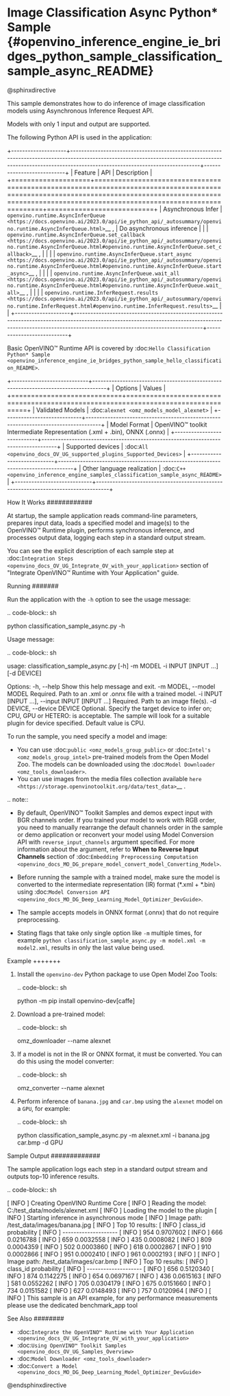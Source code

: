 # Image Classification Async Python* Sample {#openvino_inference_engine_ie_bridges_python_sample_classification_sample_async_README}

@sphinxdirective

This sample demonstrates how to do inference of image classification models using Asynchronous Inference Request API.

Models with only 1 input and output are supported.

The following Python API is used in the application:

+--------------------+-----------------------------------------------------------------------------------------------------------------------------------------------------------------------------------------------------------+---------------------------+
| Feature            | API                                                                                                                                                                                                       | Description               |
+====================+===========================================================================================================================================================================================================+===========================+
| Asynchronous Infer | `openvino.runtime.AsyncInferQueue <https://docs.openvino.ai/2023.0/api/ie_python_api/_autosummary/openvino.runtime.AsyncInferQueue.html>`__ ,                                                             | Do asynchronous inference |
|                    | `openvino.runtime.AsyncInferQueue.set_callback <https://docs.openvino.ai/2023.0/api/ie_python_api/_autosummary/openvino.runtime.AsyncInferQueue.html#openvino.runtime.AsyncInferQueue.set_callback>`__ ,  |                           |
|                    | `openvino.runtime.AsyncInferQueue.start_async <https://docs.openvino.ai/2023.0/api/ie_python_api/_autosummary/openvino.runtime.AsyncInferQueue.html#openvino.runtime.AsyncInferQueue.start_async>`__ ,    |                           |
|                    | `openvino.runtime.AsyncInferQueue.wait_all <https://docs.openvino.ai/2023.0/api/ie_python_api/_autosummary/openvino.runtime.AsyncInferQueue.html#openvino.runtime.AsyncInferQueue.wait_all>`__ ,          |                           |
|                    | `openvino.runtime.InferRequest.results <https://docs.openvino.ai/2023.0/api/ie_python_api/_autosummary/openvino.runtime.InferRequest.html#openvino.runtime.InferRequest.results>`__                       |                           |
+--------------------+-----------------------------------------------------------------------------------------------------------------------------------------------------------------------------------------------------------+---------------------------+

Basic OpenVINO™ Runtime API is covered by :doc:`Hello Classification Python* Sample <openvino_inference_engine_ie_bridges_python_sample_hello_classification_README>`.

+----------------------------+-----------------------------------------------------------------------------------+
| Options                    | Values                                                                            |
+============================+===================================================================================+
| Validated Models           | :doc:`alexnet <omz_models_model_alexnet>`                                         |
+----------------------------+-----------------------------------------------------------------------------------+
| Model Format               | OpenVINO™ toolkit Intermediate Representation (.xml + .bin), ONNX (.onnx)         |
+----------------------------+-----------------------------------------------------------------------------------+
| Supported devices          | :doc:`All <openvino_docs_OV_UG_supported_plugins_Supported_Devices>`              |
+----------------------------+-----------------------------------------------------------------------------------+
| Other language realization | :doc:`C++ <openvino_inference_engine_samples_classification_sample_async_README>` |
+----------------------------+-----------------------------------------------------------------------------------+

How It Works
############

At startup, the sample application reads command-line parameters, prepares input data, loads a specified model and image(s) to the OpenVINO™ Runtime plugin, performs synchronous inference, and processes output data, logging each step in a standard output stream.

You can see the explicit description of
each sample step at :doc:`Integration Steps <openvino_docs_OV_UG_Integrate_OV_with_your_application>` section of "Integrate OpenVINO™ Runtime with Your Application" guide.

Running
#######

Run the application with the ``-h`` option to see the usage message:

.. code-block:: sh

   python classification_sample_async.py -h

Usage message:

.. code-block:: sh
   
   usage: classification_sample_async.py [-h] -m MODEL -i INPUT [INPUT ...]
                                         [-d DEVICE]
   
   Options:
     -h, --help            Show this help message and exit.
     -m MODEL, --model MODEL
                           Required. Path to an .xml or .onnx file with a trained
                           model.
     -i INPUT [INPUT ...], --input INPUT [INPUT ...]
                           Required. Path to an image file(s).
     -d DEVICE, --device DEVICE
                           Optional. Specify the target device to infer on; CPU,
                           GPU or HETERO: is acceptable. The sample
                           will look for a suitable plugin for device specified.
                           Default value is CPU.

To run the sample, you need specify a model and image:

- You can use :doc:`public <omz_models_group_public>` or :doc:`Intel's <omz_models_group_intel>` pre-trained models from the Open Model Zoo. The models can be downloaded using the :doc:`Model Downloader <omz_tools_downloader>`.
- You can use images from the media files collection available `here <https://storage.openvinotoolkit.org/data/test_data>`__ .

.. note::
  
   - By default, OpenVINO™ Toolkit Samples and demos expect input with BGR channels order. If you trained your model to work with RGB order, you need to manually rearrange the default channels order in the sample or demo application or reconvert your model using Model Conversion API with ``reverse_input_channels`` argument specified. For more information about the argument, refer to **When to Reverse Input Channels** section of :doc:`Embedding Preprocessing Computation <openvino_docs_MO_DG_prepare_model_convert_model_Converting_Model>`.
  
   - Before running the sample with a trained model, make sure the model is converted to the intermediate representation (IR) format (\*.xml + \*.bin) using :doc:`Model Conversion API <openvino_docs_MO_DG_Deep_Learning_Model_Optimizer_DevGuide>`.
  
   - The sample accepts models in ONNX format (.onnx) that do not require preprocessing.

   - Stating flags that take only single option like `-m` multiple times, for example `python classification_sample_async.py -m model.xml -m model2.xml`, results in only the last value being used.

Example
+++++++

1. Install the ``openvino-dev`` Python package to use Open Model Zoo Tools:

   .. code-block:: sh

      python -m pip install openvino-dev[caffe]

2. Download a pre-trained model:

   .. code-block:: sh

      omz_downloader --name alexnet
   

3. If a model is not in the IR or ONNX format, it must be converted. You can do this using the model converter:

   .. code-block:: sh

      omz_converter --name alexnet

4. Perform inference of ``banana.jpg`` and ``car.bmp`` using the ``alexnet`` model on a ``GPU``, for example:

   .. code-block:: sh

      python classification_sample_async.py -m alexnet.xml -i banana.jpg car.bmp -d GPU

Sample Output
#############

The sample application logs each step in a standard output stream and outputs top-10 inference results.

.. code-block:: sh
   
   [ INFO ] Creating OpenVINO Runtime Core
   [ INFO ] Reading the model: C:/test_data/models/alexnet.xml
   [ INFO ] Loading the model to the plugin
   [ INFO ] Starting inference in asynchronous mode
   [ INFO ] Image path: /test_data/images/banana.jpg
   [ INFO ] Top 10 results:
   [ INFO ] class_id probability
   [ INFO ] --------------------
   [ INFO ] 954      0.9707602
   [ INFO ] 666      0.0216788
   [ INFO ] 659      0.0032558
   [ INFO ] 435      0.0008082
   [ INFO ] 809      0.0004359
   [ INFO ] 502      0.0003860
   [ INFO ] 618      0.0002867
   [ INFO ] 910      0.0002866
   [ INFO ] 951      0.0002410
   [ INFO ] 961      0.0002193
   [ INFO ]
   [ INFO ] Image path: /test_data/images/car.bmp
   [ INFO ] Top 10 results:
   [ INFO ] class_id probability
   [ INFO ] --------------------
   [ INFO ] 656      0.5120340
   [ INFO ] 874      0.1142275
   [ INFO ] 654      0.0697167
   [ INFO ] 436      0.0615163
   [ INFO ] 581      0.0552262
   [ INFO ] 705      0.0304179
   [ INFO ] 675      0.0151660
   [ INFO ] 734      0.0151582
   [ INFO ] 627      0.0148493
   [ INFO ] 757      0.0120964
   [ INFO ]
   [ INFO ] This sample is an API example, for any performance measurements please use the dedicated benchmark_app tool

   
See Also
########

- :doc:`Integrate the OpenVINO™ Runtime with Your Application <openvino_docs_OV_UG_Integrate_OV_with_your_application>`
- :doc:`Using OpenVINO™ Toolkit Samples <openvino_docs_OV_UG_Samples_Overview>`
- :doc:`Model Downloader <omz_tools_downloader>`
- :doc:`Convert a Model <openvino_docs_MO_DG_Deep_Learning_Model_Optimizer_DevGuide>`

@endsphinxdirective

